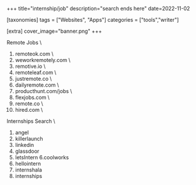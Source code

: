 +++
title="internship/job"
description="search ends here"
date=2022-11-02

[taxonomies]
tags = ["Websites", "Apps"]
categories = ["tools","writer"]

[extra]
cover_image="banner.png"
+++

Remote Jobs \
1. remoteok.com \
2. weworkremotely.com \
3. remotive.io \
4. remoteleaf.com \
5. justremote.co \
6. dailyremote.com \
7. producthunt.com/jobs \
8. flexjobs.com \
9. remote.co \
10. hired.com \

Internships Search \
1. angel
2. killerlaunch 
3. linkedin 
4. glassdoor 
5. letsIntern 
6.coolworks 
7. hellointern 
8. internshala 
9. internships 